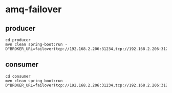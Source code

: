 # amq-failover

## producer
```
cd producer
mvn clean spring-boot:run -D"BROKER_URL=failover(tcp://192.168.2.206:31234,tcp://192.168.2.206:31235)"
```

## consumer
```
cd consumer
mvn clean spring-boot:run -D"BROKER_URL=failover(tcp://192.168.2.206:31234,tcp://192.168.2.206:31235)"
```
